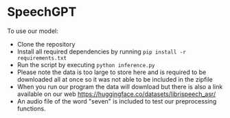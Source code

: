 # SpeechGPT
To use our model:
- Clone the repository
- Install all required dependencies by running `pip install -r requirements.txt`
- Run the script by executing `python inference.py`
- Please note the data is too large to store here and is required to be downloaded all at once so it was not able to be included in the zipfile
- When you run our program the data will download but there is also a link available on our web https://huggingface.co/datasets/librispeech_asr/
- An audio file of the word "seven" is included to test our preprocessing functions. 
